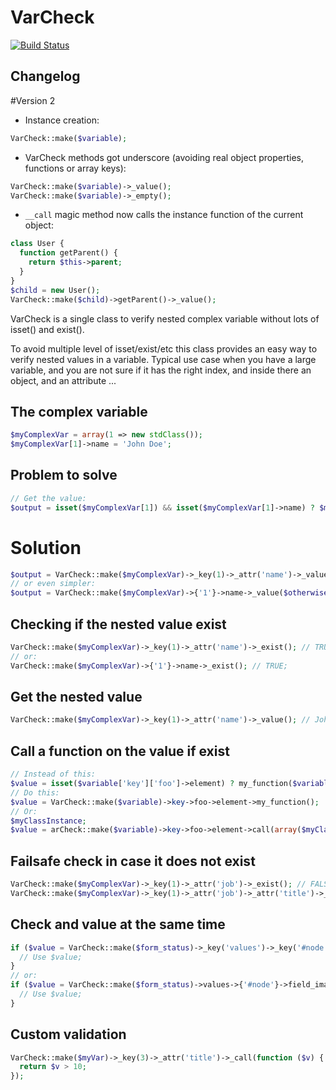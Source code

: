 VarCheck
=========


[![Build Status](https://travis-ci.org/itarato/var-check.png?branch=master)](https://travis-ci.org/itarato/var-check)


Changelog
---------

#Version 2
- Instance creation:
```PHP
VarCheck::make($variable);
```
- VarCheck methods got underscore (avoiding real object properties, functions or array keys):
```PHP
VarCheck::make($variable)->_value();
VarCheck::make($variable)->_empty();
```
- ```__call``` magic method now calls the instance function of the current object:
```PHP
class User {
  function getParent() {
    return $this->parent;
  }
}
$child = new User();
VarCheck::make($child)->getParent()->_value();
```


VarCheck is a single class to verify nested complex variable without lots of isset() and exist().

To avoid multiple level of isset/exist/etc this class provides an easy way to verify nested values in a variable.
Typical use case when you have a large variable, and you are not sure if it has the right index, and inside
there an object, and an attribute ...


The complex variable
--------------------

```php
$myComplexVar = array(1 => new stdClass());
$myComplexVar[1]->name = 'John Doe';
```


Problem to solve
----------------

```php
// Get the value:
$output = isset($myComplexVar[1]) && isset($myComplexVar[1]->name) ? $myComplexVar[1]->name : $otherwise;
```


# Solution

```php
$output = VarCheck::make($myComplexVar)->_key(1)->_attr('name')->_value($otherwise);
// or even simpler:
$output = VarCheck::make($myComplexVar)->{'1'}->name->_value($otherwise);
```


Checking if the nested value exist
----------------------------------

```php
VarCheck::make($myComplexVar)->_key(1)->_attr('name')->_exist(); // TRUE;
// or:
VarCheck::make($myComplexVar)->{'1'}->name->_exist(); // TRUE;
```


Get the nested value
--------------------

```php
VarCheck::make($myComplexVar)->_key(1)->_attr('name')->_value(); // John Doe;
```


Call a function on the value if exist
-------------------------------------

```php
// Instead of this:
$value = isset($variable['key']['foo']->element) ? my_function($variable['key']['foo']->element) : NULL;
// Do this:
$value = VarCheck::make($variable)->key->foo->element->my_function();
// Or:
$myClassInstance;
$value = arCheck::make($variable)->key->foo->element->call(array($myClassInstance, 'instanceFunction'));
```


Failsafe check in case it does not exist
----------------------------------------

```php
VarCheck::make($myComplexVar)->_key(1)->_attr('job')->_exist(); // FALSE;
VarCheck::make($myComplexVar)->_key(1)->_attr('job')->_attr('title')->_exist(); // FALSE;
```


Check and value at the same time
--------------------------------

```php
if ($value = VarCheck::make($form_status)->_key('values')->_key('#node')->_attr('field_image')->_key(LANGUAGE_NONE)->_key(0)->_key('item')->_key('fid')->_value()) {
  // Use $value;
}
// or:
if ($value = VarCheck::make($form_status)->values->{'#node'}->field_image->{LANGUAGE_NONE}->{'0'}->item->fid->_value()) {
  // Use $value;
}
```


Custom validation
-----------------

```php
VarCheck::make($myVar)->_key(3)->_attr('title')->_call(function ($v) {
  return $v > 10;
});
```
